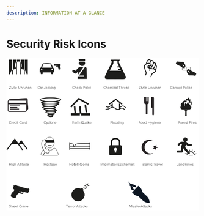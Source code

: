 ```yaml
---
description: INFORMATION AT A GLANCE
---
```


# Security Risk Icons

![](../.gitbook/assets/country-icons.png)

